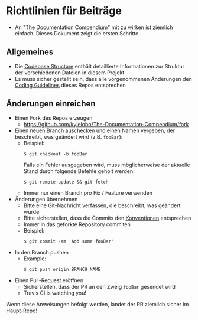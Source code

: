 # Richtlinien für Beiträge

- An "The Documentation Compendium" mit zu wirken ist ziemlich einfach. Dieses 
Dokument zeigt die ersten Schritte

## Allgemeines
- Die [Codebase Structure](./CODEBASE_STRUCTURE.md) enthält detaillierte 
Informationen zur Struktur der verschiedenen Dateien in diesem Projekt
- Es muss sicher gestellt sein, dass alle vorgenommenen Änderungen den 
[Coding Guidelines](./CODING_GUIDELINES.md) dieses Repos entsprechen

## Änderungen einreichen

- Einen Fork des Repos erzeugen
  - <https://github.com/kylelobo/The-Documentation-Compendium/fork>
- Einen neuen Branch auschecken und einen Namen vergeben, der beschreibt, was 
geändert wird (z.B. <code>fooBar</code>): 
  - Beispiel:
    ````
    $ git checkout -b fooBar
    ````
    Falls ein Fehler ausgegeben wird, muss möglicherweise der aktuelle Stand 
    durch folgende Befehle geholt werden:
    ````
    $ git remote update && git fetch
    ````
  - Immer nur einen Branch pro Fix / Feature verwenden
- Änderungen übernehmen
  - Bitte eine Git-Nachricht verfassen, die beschreibt, was geändert wurde
  - Bitte sicherstellen, dass die Commits den [Konventionen](https://gist.github.com/robertpainsi/b632364184e70900af4ab688decf6f53#file-commit-message-guidelines-md) 
  entsprechen
  - Immer in das geforkte Repository commiten
  - Beispiel:
    ````
    $ git commit -am 'Add some fooBar'
    ````
- In den Branch pushen
  - Example:
    ````
    $ git push origin BRANCH_NAME
    ````
- Einen Pull-Request eröffnen
  - Sicherstellen, dass der PR an den Zweig <code>fooBar</code> gesendet wird
  - Travis CI is watching you!

Wenn diese Anweisungen befolgt werden, landet der PR ziemlich sicher im 
Haupt-Repo!